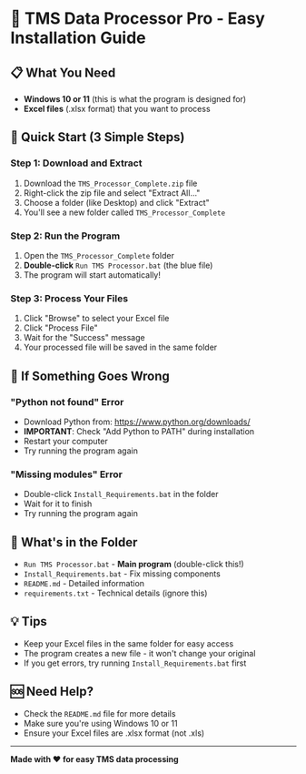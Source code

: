 # 🚛 TMS Data Processor Pro - Easy Installation Guide

## 📋 What You Need
- **Windows 10 or 11** (this is what the program is designed for)
- **Excel files** (.xlsx format) that you want to process

## 🚀 Quick Start (3 Simple Steps)

### Step 1: Download and Extract
1. Download the `TMS_Processor_Complete.zip` file
2. Right-click the zip file and select "Extract All..."
3. Choose a folder (like Desktop) and click "Extract"
4. You'll see a new folder called `TMS_Processor_Complete`

### Step 2: Run the Program
1. Open the `TMS_Processor_Complete` folder
2. **Double-click** `Run TMS Processor.bat` (the blue file)
3. The program will start automatically!

### Step 3: Process Your Files
1. Click "Browse" to select your Excel file
2. Click "Process File" 
3. Wait for the "Success" message
4. Your processed file will be saved in the same folder

## 🔧 If Something Goes Wrong

### "Python not found" Error
- Download Python from: https://www.python.org/downloads/
- **IMPORTANT**: Check "Add Python to PATH" during installation
- Restart your computer
- Try running the program again

### "Missing modules" Error
- Double-click `Install_Requirements.bat` in the folder
- Wait for it to finish
- Try running the program again

## 📁 What's in the Folder
- `Run TMS Processor.bat` - **Main program** (double-click this!)
- `Install_Requirements.bat` - Fix missing components
- `README.md` - Detailed information
- `requirements.txt` - Technical details (ignore this)

## 💡 Tips
- Keep your Excel files in the same folder for easy access
- The program creates a new file - it won't change your original
- If you get errors, try running `Install_Requirements.bat` first

## 🆘 Need Help?
- Check the `README.md` file for more details
- Make sure you're using Windows 10 or 11
- Ensure your Excel files are .xlsx format (not .xls)

---
**Made with ❤️ for easy TMS data processing**

